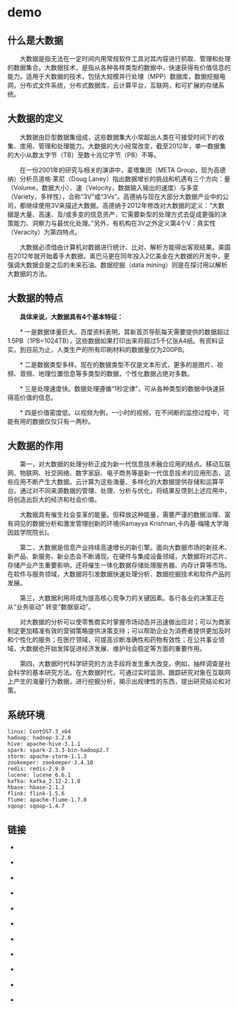 # demo

## 什么是大数据

　　大数据是指无法在一定时间内用常规软件工具对其内容进行抓取、管理和处理的数据集合。大数据技术，是指从各种各样类型的数据中，快速获得有价值信息的能力。适用于大数据的技术，包括大规模并行处理（MPP）数据库，数据挖掘电网，分布式文件系统，分布式数据库，云计算平台，互联网，和可扩展的存储系统。

## 大数据的定义

　　大数据由巨型数据集组成，这些数据集大小常超出人类在可接受时间下的收集、庋用、管理和处理能力。大数据的大小经常改变，截至2012年，单一数据集的大小从数太字节（TB）至数十兆亿字节（PB）不等。

　　在一份2001年的研究与相关的演讲中，麦塔集团（META Group，现为高德纳）分析员道格·莱尼（Doug Laney）指出数据增长的挑战和机遇有三个方向：量（Volume，数据大小）、速（Velocity，数据输入输出的速度）与多变（Variety，多样性），合称“3V”或“3Vs”。高德纳与现在大部分大数据产业中的公司，都继续使用3V来描述大数据。高德纳于2012年修改对大数据的定义：“大数据是大量、高速、及/或多变的信息资产，它需要新型的处理方式去促成更强的决策能力、洞察力与最优化处理。”另外，有机构在3V之外定义第4个V：真实性（Veracity）为第四特点。

　　大数据必须借由计算机对数据进行统计、比对、解析方能得出客观结果。美国在2012年就开始着手大数据，奥巴马更在同年投入2亿美金在大数据的开发中，更强调大数据会是之后的未来石油。数据挖掘（data mining）则是在探讨用以解析大数据的方法。

## 大数据的特点

　　**具体来说，大数据具有4个基本特征：**

　　* 一是数据体量巨大。百度资料表明，其新首页导航每天需要提供的数据超过1.5PB（1PB=1024TB），这些数据如果打印出来将超过5千亿张A4纸。有资料证实，到目前为止，人类生产的所有印刷材料的数据量仅为200PB。

　　* 二是数据类型多样。现在的数据类型不仅是文本形式，更多的是图片、视频、音频、地理位置信息等多类型的数据，个性化数据占绝对多数。

　　* 三是处理速度快。数据处理遵循“1秒定律”，可从各种类型的数据中快速获得高价值的信息。

　　* 四是价值密度低。以视频为例，一小时的视频，在不间断的监控过程中，可能有用的数据仅仅只有一两秒。

## 大数据的作用

　　第一，对大数据的处理分析正成为新一代信息技术融合应用的结点。移动互联网、物联网、社交网络、数字家庭、电子商务等是新一代信息技术的应用形态，这些应用不断产生大数据。云计算为这些海量、多样化的大数据提供存储和运算平台。通过对不同来源数据的管理、处理、分析与优化，将结果反馈到上述应用中，将创造出巨大的经济和社会价值。

　　大数据具有催生社会变革的能量。但释放这种能量，需要严谨的数据治理、富有洞见的数据分析和激发管理创新的环境(Ramayya Krishnan,卡内基·梅隆大学海因兹学院院长)。

　　第二，大数据是信息产业持续高速增长的新引擎。面向大数据市场的新技术、新产品、新服务、新业态会不断涌现。在硬件与集成设备领域，大数据将对芯片、存储产业产生重要影响，还将催生一体化数据存储处理服务器、内存计算等市场。在软件与服务领域，大数据将引发数据快速处理分析、数据挖掘技术和软件产品的发展。

　　第三，大数据利用将成为提高核心竞争力的关键因素。各行各业的决策正在从“业务驱动” 转变“数据驱动”。

　　对大数据的分析可以使零售商实时掌握市场动态并迅速做出应对；可以为商家制定更加精准有效的营销策略提供决策支持；可以帮助企业为消费者提供更加及时和个性化的服务；在医疗领域，可提高诊断准确性和药物有效性；在公共事业领域，大数据也开始发挥促进经济发展、维护社会稳定等方面的重要作用。

　　第四，大数据时代科学研究的方法手段将发生重大改变。例如，抽样调查是社会科学的基本研究方法。在大数据时代，可通过实时监测、跟踪研究对象在互联网上产生的海量行为数据，进行挖掘分析，揭示出规律性的东西，提出研究结论和对策。

## 系统环境

```$xslt
linux: ContOS7.3_x64
hadoop: hadoop-3.2.0
hive: apache-hive-3.1.1
spark: spark-2.3.3-bin-hadoop2.7
storm: apache-storm-1.1.3
zookeeper: zookeeper-3.4.10
redis: redis-2.9.0
lucene: lucene_6.6.1
kafka: kafka_2.12-2.1.0
hbase: hbase-2.1.2
flink: flink-1.5.6
flume: apache-flume-1.7.0
sqoop: sqoop-1.4.7
```

## 链接

* []()

* []()

* []()

* []()

* []()

* []()

* []()

* []()

* []()

* []()

* []()



